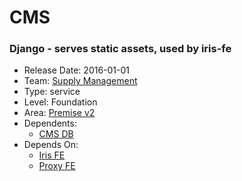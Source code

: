 # CMS
### Django - serves static assets, used by iris-fe
* Release Date: 2016-01-01
* Team: [Supply Management](../teams/supply.md)
* Type: service
* Level: Foundation
* Area: [Premise v2](../areas/v2.png)
* Dependents:
  * [CMS DB](cms-db.md)
* Depends On:
  * [Iris FE](iris-fe.md)
  * [Proxy FE](proxy-fe.md)

